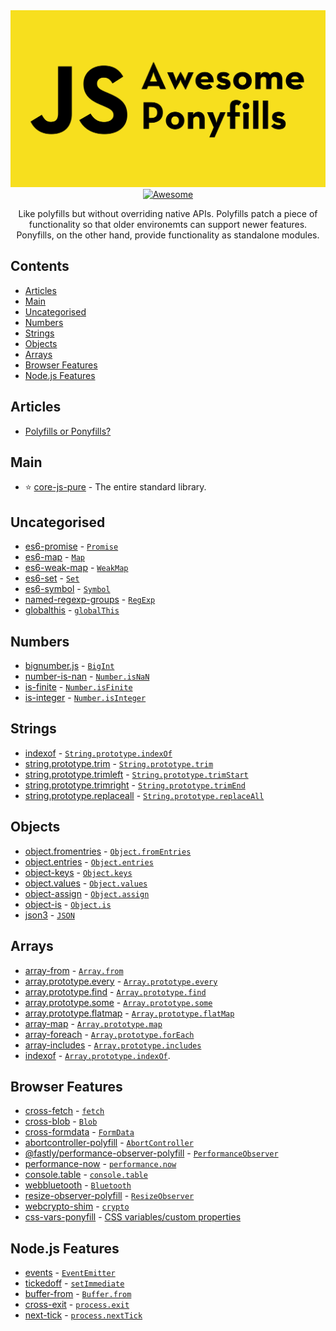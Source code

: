 <div align="center">
  <img src="media/Title.svg"/>
  <br>
  <a href="https://awesome.re">
	  <img src="https://awesome.re/badge-flat.svg" alt="Awesome">
  </a>
    <p>Like polyfills but without overriding native APIs. Polyfills patch a piece of functionality so that older environemts can support newer features. Ponyfills, on the other hand, provide functionality as standalone modules.</p>
</div>

## Contents

- [Articles](#articles)
- [Main](#main)
- [Uncategorised](#uncategorised)
- [Numbers](#numbers)
- [Strings](#strings)
- [Objects](#objects)
- [Arrays](#arrays)
- [Browser Features](#browser-features)
- [Node.js Features](#nodejs-features)

## Articles

- [Polyfills or Ponyfills?](https://ponyfoo.com/articles/polyfills-or-ponyfills)

## Main

- ⭐️ [core-js-pure](https://github.com/zloirock/core-js) - The entire standard library.

## Uncategorised

- [es6-promise](https://github.com/stefanpenner/es6-promise) - [`Promise`](https://developer.mozilla.org/en-US/docs/Web/JavaScript/Reference/Global_Objects/Promise)
- [es6-map](https://github.com/medikoo/es6-map) - [`Map`](https://developer.mozilla.org/en-US/docs/Web/JavaScript/Reference/Global_Objects/Map)
- [es6-weak-map](https://github.com/medikoo/es6-weak-map) - [`WeakMap`](https://developer.mozilla.org/en-US/docs/Web/JavaScript/Reference/Global_Objects/WeakMap)
- [es6-set](https://github.com/medikoo/es6-set) - [`Set`](https://developer.mozilla.org/en-US/docs/Web/JavaScript/Reference/Global_Objects/Set)
- [es6-symbol](https://github.com/medikoo/es6-symbol) - [`Symbol`](https://developer.mozilla.org/en-US/docs/Web/JavaScript/Reference/Global_Objects/Symbol)
- [named-regexp-groups](https://github.com/commenthol/named-regexp-groups) - [`RegExp`](https://developer.mozilla.org/en-US/docs/Web/JavaScript/Reference/Global_Objects/RegExp)
- [globalthis](https://github.com/ljharb/System.global) - [`globalThis`](https://developer.mozilla.org/en-US/docs/Web/JavaScript/Reference/Global_Objects/globalThis)

## Numbers

- [bignumber.js](https://github.com/MikeMcl/bignumber.js) - [`BigInt`](https://developer.mozilla.org/en-US/docs/Web/JavaScript/Reference/Global_Objects/BigInt)
- [number-is-nan](https://github.com/sindresorhus/number-is-nan) - [`Number.isNaN`](https://developer.mozilla.org/en-US/docs/Web/JavaScript/Reference/Global_Objects/Number/isNaN)
- [is-finite](https://github.com/sindresorhus/is-finite) - [`Number.isFinite`](https://developer.mozilla.org/en-US/docs/Web/JavaScript/Reference/Global_Objects/Number/isFinite)
- [is-integer](https://github.com/parshap/js-is-integer) - [`Number.isInteger`](https://developer.mozilla.org/en-US/docs/Web/JavaScript/Reference/Global_Objects/Number/isInteger)

## Strings

- [indexof](https://github.com/component/indexof) - [`String.prototype.indexOf`](https://developer.mozilla.org/en-US/docs/Web/JavaScript/Reference/Global_Objects/String/indexOf)
- [string.prototype.trim](https://github.com/es-shims/String.prototype.trim) - [`String.prototype.trim`](https://developer.mozilla.org/en-US/docs/Web/JavaScript/Reference/Global_Objects/String/Trim)
- [string.prototype.trimleft](https://github.com/es-shims/String.prototype.trimleft) - [`String.prototype.trimStart`](https://developer.mozilla.org/en-US/docs/Web/JavaScript/Reference/Global_Objects/String/TrimStart)
- [string.prototype.trimright](https://github.com/es-shims/String.prototype.trimright) - [`String.prototype.trimEnd`](https://developer.mozilla.org/en-US/docs/Web/JavaScript/Reference/Global_Objects/String/TrimEnd)
- [string.prototype.replaceall](https://github.com/es-shims/String.prototype.replaceAll) - [`String.prototype.replaceAll`](https://github.com/tc39/proposal-string-replaceall)

## Objects

- [object.fromentries](https://github.com/es-shims/Object.fromEntries) - [`Object.fromEntries`](https://developer.mozilla.org/en-US/docs/Web/JavaScript/Reference/Global_Objects/Object/fromEntries)
- [object.entries](https://github.com/es-shims/Object.entries) - [`Object.entries`](https://developer.mozilla.org/en-US/docs/Web/JavaScript/Reference/Global_Objects/Object/entries)
- [object-keys](https://github.com/ljharb/object-keys) - [`Object.keys`](https://developer.mozilla.org/en-US/docs/Web/JavaScript/Reference/Global_Objects/Object/keys)
- [object.values](https://github.com/es-shims/Object.values) - [`Object.values`](https://developer.mozilla.org/en-US/docs/Web/JavaScript/Reference/Global_Objects/Object/values)
- [object-assign](https://github.com/sindresorhus/object-assign) - [`Object.assign`](https://developer.mozilla.org/en-US/docs/Web/JavaScript/Reference/Global_Objects/Object/assign)
- [object-is](https://github.com/es-shims/object-is) - [`Object.is`](https://developer.mozilla.org/en-US/docs/Web/JavaScript/Reference/Global_Objects/Object/is)
- [json3](https://github.com/bestiejs/json3) - [`JSON`](https://developer.mozilla.org/en-US/docs/Web/JavaScript/Reference/Global_Objects/JSON)

## Arrays

- [array-from](https://github.com/studio-b12/array-from) - [`Array.from`](https://developer.mozilla.org/en-US/docs/Web/JavaScript/Reference/Global_Objects/Array/from)
- [array.prototype.every](https://github.com/es-shims/Array.prototype.every) - [`Array.prototype.every`](https://developer.mozilla.org/en-US/docs/Web/JavaScript/Reference/Global_Objects/Array/every)
- [array.prototype.find](https://github.com/paulmillr/Array.prototype.find) - [`Array.prototype.find`](https://developer.mozilla.org/en-US/docs/Web/JavaScript/Reference/Global_Objects/Array/find)
- [array.prototype.some](https://github.com/es-shims/Array.prototype.some) - [`Array.prototype.some`](https://developer.mozilla.org/en-US/docs/Web/JavaScript/Reference/Global_Objects/Array/some)
- [array.prototype.flatmap](https://github.com/es-shims/Array.prototype.flatMap) - [`Array.prototype.flatMap`](https://developer.mozilla.org/en-US/docs/Web/JavaScript/Reference/Global_Objects/Array/flatMap)
- [array-map](https://github.com/substack/array-map) - [`Array.prototype.map`](https://developer.mozilla.org/en-US/docs/Web/JavaScript/Reference/Global_Objects/Array/map)
- [array-foreach](https://github.com/twada/array-foreach) - [`Array.prototype.forEach`](https://developer.mozilla.org/en-US/docs/Web/JavaScript/Reference/Global_Objects/Array/forEach)
- [array-includes](https://github.com/es-shims/array-includes) - [`Array.prototype.includes`](https://developer.mozilla.org/en-US/docs/Web/JavaScript/Reference/Global_Objects/Array/includes)
- [indexof](https://github.com/component/indexof) - [`Array.prototype.indexOf`](https://developer.mozilla.org/en-US/docs/Web/JavaScript/Reference/Global_Objects/Array/indexOf).

## Browser Features

- [cross-fetch](https://github.com/lquixada/cross-fetch) - [`fetch`](https://developer.mozilla.org/en-US/docs/Web/API/Fetch_API)
- [cross-blob](https://github.com/Richienb/cross-blob) - [`Blob`](https://developer.mozilla.org/en-US/docs/Web/API/Blob)
- [cross-formdata](https://github.com/Richienb/cross-formdata) - [`FormData`](https://developer.mozilla.org/en-US/docs/Web/API/FormData)
- [abortcontroller-polyfill](https://github.com/mo/abortcontroller-polyfill) - [`AbortController`](https://developer.mozilla.org/en-US/docs/Web/API/AbortController)
- [@fastly/performance-observer-polyfill](https://github.com/fastly/performance-observer-polyfill) - [`PerformanceObserver`](https://developer.mozilla.org/en-US/docs/Web/API/PerformanceObserver)
- [performance-now](https://github.com/braveg1rl/performance-now) - [`performance.now`](https://developer.mozilla.org/en-US/docs/Web/API/Performance/now)
- [console.table](https://github.com/bahmutov/console.table) - [`console.table`](https://developer.mozilla.org/en-US/docs/Web/API/Console/table)
- [webbluetooth](https://github.com/thegecko/webbluetooth) - [`Bluetooth`](https://developer.mozilla.org/en-US/docs/Web/API/Web_Bluetooth_API)
- [resize-observer-polyfill](https://github.com/que-etc/resize-observer-polyfill) - [`ResizeObserver`](https://developer.mozilla.org/en-US/docs/Web/API/ResizeObserver)
- [webcrypto-shim](https://github.com/vibornoff/webcrypto-shim) - [`crypto`](https://developer.mozilla.org/en-US/docs/Web/API/Web_Crypto_API)
- [css-vars-ponyfill](https://github.com/jhildenbiddle/css-vars-ponyfill/) - [CSS variables/custom properties](https://developer.mozilla.org/en-US/docs/Web/CSS/Using_CSS_custom_properties)

## Node.js Features

- [events](https://github.com/Gozala/events) - [`EventEmitter`](https://nodejs.org/api/events.html#events_class_eventemitter)
- [tickedoff](https://github.com/jamiebuilds/tickedoff) - [`setImmediate`](https://nodejs.org/api/timers.html#timers_setimmediate_callback_args)
- [buffer-from](https://github.com/LinusU/buffer-from) - [`Buffer.from`](https://nodejs.org/api/buffer.html#buffer_class_method_buffer_from_array)
- [cross-exit](https://github.com/Richienb/cross-exit) - [`process.exit`](https://nodejs.org/api/process.html#process_process_exit_code)
- [next-tick](https://github.com/medikoo/next-tick) - [`process.nextTick`](https://nodejs.org/api/process.html#process_process_nexttick_callback_args)

